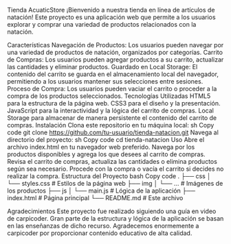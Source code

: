 Tienda AcuaticStore
¡Bienvenido a nuestra tienda en línea de artículos de natación! Este proyecto es una aplicación web que permite a los usuarios explorar y comprar una variedad de productos relacionados con la natación.

Características
Navegación de Productos: Los usuarios pueden navegar por una variedad de productos de natación, organizados por categorías.
Carrito de Compras: Los usuarios pueden agregar productos a su carrito, actualizar las cantidades y eliminar productos.
Guardado en Local Storage: El contenido del carrito se guarda en el almacenamiento local del navegador, permitiendo a los usuarios mantener sus selecciones entre sesiones.
Proceso de Compra: Los usuarios pueden vaciar el carrito o proceder a la compra de los productos seleccionados.
Tecnologías Utilizadas
HTML5 para la estructura de la página web.
CSS3 para el diseño y la presentación.
JavaScript para la interactividad y la lógica del carrito de compras.
Local Storage para almacenar de manera persistente el contenido del carrito de compras.
Instalación
Clona este repositorio en tu máquina local:
sh
Copy code
git clone https://github.com/tu-usuario/tienda-natacion.git
Navega al directorio del proyecto:
sh
Copy code
cd tienda-natacion
Uso
Abre el archivo index.html en tu navegador web preferido.
Navega por los productos disponibles y agrega los que desees al carrito de compras.
Revisa el carrito de compras, actualiza las cantidades o elimina productos según sea necesario.
Procede con la compra o vacía el carrito si decides no realizar la compra.
Estructura del Proyecto
bash
Copy code
.
├── css
│   └── styles.css          # Estilos de la página web
├── img
│   └── ...                 # Imágenes de los productos
├── js
│   └── main.js             # Lógica de la aplicación
├── index.html              # Página principal
└── README.md               # Este archivo

Agradecimientos
Este proyecto fue realizado siguiendo una guía en video de carpicoder. Gran parte de la estructura y lógica de la aplicación se basan en las enseñanzas de dicho recurso. Agradecemos enormemente a carpicoder por proporcionar contenido educativo de alta calidad.

